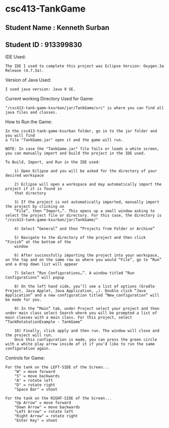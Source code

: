 # csc413-TankGame

## Student Name : Kenneth Surban
## Student ID : 913399830

IDE Used:

	The IDE I used to complete this project was Eclipse Version: Oxygen.3a Release (4.7.3a).

Version of Java Used:

	I used java version: Java 9 SE.

Current working Directory Used for Game:

	"/csc413-tank-game-ksurban/jar/TankGame/src" is where you can find all java files and classes.

How to Run the Game:

	In the csc413-tank-game-ksurban folder, go in to the jar folder and you will find
	a file "TankGame.jar" open it and the game will run. 

	NOTE: In case the "TankGame.jar" file fails or loads a white screen, you can manually import and build the project in the IDE used.

	To Build, Import, and Run in the IDE used:

		1) Open Eclipse and you will be asked for the directory of your desired workspace

		2) Eclipse will open a workspace and may automatically import the project if it is found in 
		that directory

		3) If the project is not automatically imported, manually import the project by clicking on 
		“File”, then “Import…”. This opens up a small window asking to select the project file or directory. For this case, the directory is "/csc413-tank-game-ksurban/jar/TankGame/"

		4) Select “General” and then “Projects from Folder or Archive”

		5) Navigate to the directory of the project and then click “Finish” at the bottom of the 
		window

		6) After successfully importing the project into your workspace, on the top and on the same row as where you would “File”, go to “Run” and a drop down list will appear

		7) Select “Run Configurations…”. A window titled “Run Configurations” will popup

		8) On the left hand side, you’ll see a list of options (Gradle Project, Java Applet, Java Application, …). Double click “Java Application” and a new configuration titled “New_configuration” will be made for you. 

		9) In the “Main” tab, under Project select your project and then under main class select Search where you will be prompted a list of main classes with a main class. For this project, select “TankRotatationExample - TankGame”

		10) Finally, click apply and then run. The window will close and the project will run.
		Once this configuration is made, you can press the green circle with a white play arrow inside of it if you’d like to run the same configuration again.

Controls for Game:

	For the tank on the LEFT-SIDE of the Screen...
		"W" = move forward
		"S" = move backwards
		"A" = rotate left
		"D" = rotate right
		"Space Bar" = shoot
		
	For the tank on the RIGHT-SIDE of the Screen...
		"Up Arrow" = move forward
		"Down Arrow" = move backwards
		"Left Arrow" = rotate left
		"Right Arrow" = rotate right
		"Enter Key" = shoot
